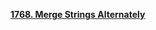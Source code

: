 [**1768. Merge Strings Alternately**](https://leetcode.com/problems/merge-strings-alternately/description/)

